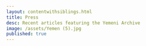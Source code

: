 ```yaml
---
layout: contentwithsiblings.html
title: Press
desc: Recent articles featuring the Yemeni Archive
image: /assets/Yemen (5).jpg
published: true
---
```

